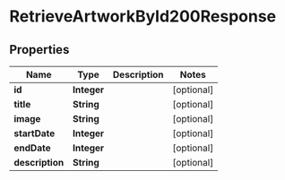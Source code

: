 

# RetrieveArtworkById200Response


## Properties

| Name | Type | Description | Notes |
|------------ | ------------- | ------------- | -------------|
|**id** | **Integer** |  |  [optional] |
|**title** | **String** |  |  [optional] |
|**image** | **String** |  |  [optional] |
|**startDate** | **Integer** |  |  [optional] |
|**endDate** | **Integer** |  |  [optional] |
|**description** | **String** |  |  [optional] |




